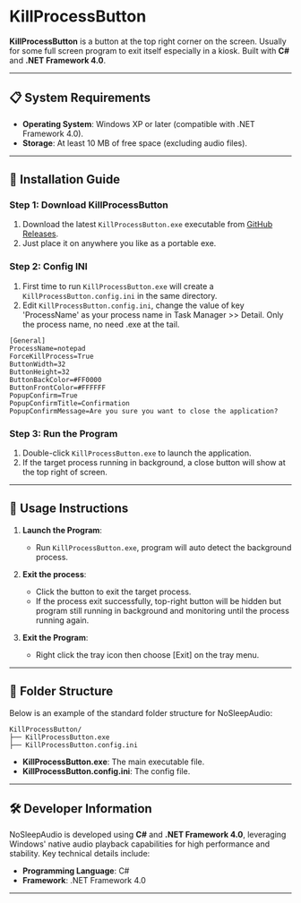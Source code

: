 # KillProcessButton

**KillProcessButton** is a button at the top right corner on the screen. Usually for some full screen program to exit itself especially in a kiosk. Built with **C#** and **.NET Framework 4.0**. 

----------

## 📋 System Requirements

-   **Operating System**: Windows XP or later (compatible with .NET Framework 4.0).
-   **Storage**: At least 10 MB of free space (excluding audio files).

----------

## 🚀 Installation Guide

### Step 1: Download KillProcessButton

1.  Download the latest `KillProcessButton.exe` executable from [GitHub Releases](https://github.com/marcusapp/KillProcessButton/releases).
2.  Just place it on anywhere you like as a portable exe.

### Step 2: Config INI

1.  First time to run `KillProcessButton.exe` will create a `KillProcessButton.config.ini` in the same directory.
2.  Edit `KillProcessButton.config.ini`, change the value of key 'ProcessName' as your process name in Task Manager >> Detail. Only the process name, no need .exe at the tail.
   
```
[General]
ProcessName=notepad
ForceKillProcess=True
ButtonWidth=32
ButtonHeight=32
ButtonBackColor=#FF0000
ButtonFrontColor=#FFFFFF
PopupConfirm=True
PopupConfirmTitle=Confirmation
PopupConfirmMessage=Are you sure you want to close the application?
```

### Step 3: Run the Program

1.  Double-click `KillProcessButton.exe` to launch the application.
2.  If the target process running in background, a close button will show at the top right of screen.

----------

## 🎵 Usage Instructions

1.  **Launch the Program**:
    
    -   Run `KillProcessButton.exe`, program will auto detect the background process.
2.  **Exit the process**:
    -   Click the button to exit the target process.
    -   If the process exit successfully, top-right button will be hidden but program still running in background and monitoring until the process running again.
3.  **Exit the Program**:
    -   Right click the tray icon then choose [Exit] on the tray menu.

----------

## 📂 Folder Structure

Below is an example of the standard folder structure for NoSleepAudio:

```
KillProcessButton/
├── KillProcessButton.exe
├── KillProcessButton.config.ini

```

-   **KillProcessButton.exe**: The main executable file.
-   **KillProcessButton.config.ini**: The config file.

----------

## 🛠️ Developer Information

NoSleepAudio is developed using **C#** and **.NET Framework 4.0**, leveraging Windows' native audio playback capabilities for high performance and stability. Key technical details include:

-   **Programming Language**: C#
-   **Framework**: .NET Framework 4.0

----------
